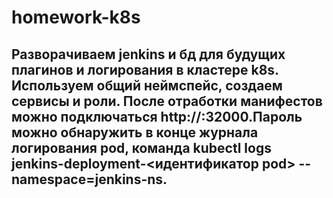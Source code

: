 # homework-k8s

## Разворачиваем jenkins и бд для будущих плагинов и логирования в кластере k8s. Используем общий неймспейс, создаем сервисы и роли. После отработки манифестов можно подключаться http://<node-ip>:32000.Пароль можно обнаружить в конце журнала логирования pod, команда kubectl logs jenkins-deployment-<идентификатор pod> --namespace=jenkins-ns.
